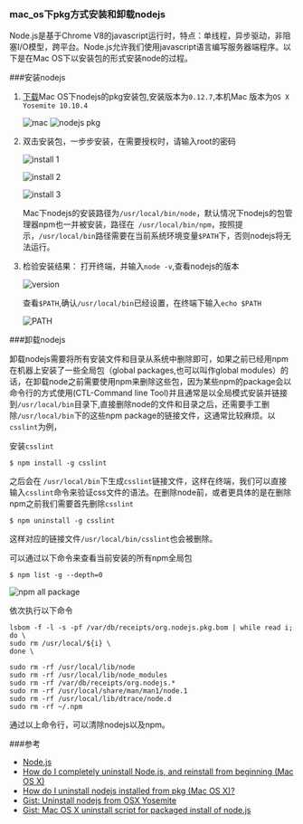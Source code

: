 ### mac_os下pkg方式安装和卸载nodejs

Node.js是基于Chrome V8的javascript运行时，特点：单线程，异步驱动，非阻塞I/O模型，跨平台。Node.js允许我们使用javascript语言编写服务器端程序。以下是在Mac OS下以安装包的形式安装node的过程。

###安装nodejs

1. [下载](https://nodejs.org/en/download/)Mac OS下nodejs的pkg安装包,安装版本为`0.12.7`,本机Mac 版本为`OS X Yosemite 10.10.4`
	
	![mac](mac.png)
	![nodejs pkg](nodejs.png)
	
	
2. 双击安装包，一步步安装，在需要授权时，请输入root的密码


	![install 1](1.png)
	
	![install 2](2.png)
		
	![install 3](3.png)
	
	
	Mac下nodejs的安装路径为`/usr/local/bin/node`，默认情况下nodejs的包管理器npm也一并被安装，路径在` /usr/local/bin/npm`，按照提示，`/usr/local/bin`路径需要在当前系统环境变量`$PATH`下，否则nodejs将无法运行。
	
3. 检验安装结果：
	打开终端，并输入`node -v`,查看nodejs的版本
	
	![version](version.png)
	
	查看`$PATH`,确认`/usr/local/bin`已经设置，在终端下输入`echo $PATH`
	
	
	![PATH](PATH.png)
	
###卸载nodejs

卸载nodejs需要将所有安装文件和目录从系统中删除即可，如果之前已经用npm在机器上安装了一些全局包（global packages,也可以叫作global modules）的话，在卸载node之前需要使用npm来删除这些包，因为某些npm的package会以命令行的方式使用(CTL-Command line Tool)并且通常是以全局模式安装并链接到`/usr/local/bin`目录下,直接删除node的文件和目录之后，还需要手工删除`/usr/local/bin`下的这些npm package的链接文件，这通常比较麻烦。以`csslint`为例，

安装`csslint`

	$ npm install -g csslint

之后会在	`/usr/local/bin`下生成`csslint`链接文件，这样在终端，我们可以直接输入`csslint`命令来验证css文件的语法。在删除node前，或者更具体的是在删除npm之前我们需要首先删除`csslint`

	$ npm uninstall -g csslint
	
这样对应的链接文件`/usr/local/bin/csslint`也会被删除。

可以通过以下命令来查看当前安装的所有npm全局包

	$ npm list -g --depth=0
	
![npm all package](all-package.png)		

依次执行以下命令
	
	lsbom -f -l -s -pf /var/db/receipts/org.nodejs.pkg.bom | while read i; do \
    sudo rm /usr/local/${i} \
	done \
	
	sudo rm -rf /usr/local/lib/node 
    sudo rm -rf /usr/local/lib/node_modules 
	sudo rm -rf /var/db/receipts/org.nodejs.*
	sudo rm -rf /usr/local/share/man/man1/node.1
	sudo rm -rf /usr/local/lib/dtrace/node.d
	sudo rm -rf ~/.npm
	
通过以上命令行，可以清除nodejs以及npm。

###参考

+ [Node.js][1]
+ [How do I completely uninstall Node.js, and reinstall from beginning (Mac OS X)][2]
+ [How do I uninstall nodejs installed from pkg (Mac OS X)?][3]
+ [Gist: Uninstall nodejs from OSX Yosemite][4]
+ [Gist: Mac OS X uninstall script for packaged install of node.js][5]

[1]: https://nodejs.org/en/
[2]: http://stackoverflow.com/questions/11177954/how-do-i-completely-uninstall-node-js-and-reinstall-from-beginning-mac-os-x
[3]: http://stackoverflow.com/questions/9044788/how-do-i-uninstall-nodejs-installed-from-pkg-mac-os-x
[4]: https://gist.github.com/TonyMtz/d75101d9bdf764c890ef
[5]: https://gist.github.com/nicerobot/2697848